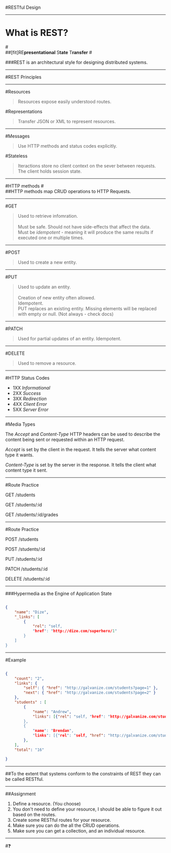 #RESTful Design

---

# What is REST?
#<br>
##[fit]RE**presentational** S**tate** T**ransfer**
#<br>

###REST is an architectural style for designing distributed systems.

---

#REST Principles

---

#Resources
>Resources expose easily understood routes.

#Representations
> Transfer JSON or XML to represent resources.

---

#Messages
> Use HTTP methods and status codes explicitly.

#Stateless
> Iteractions store no client context on the sever between requests.
> <br>
> The client holds session state.

---

#HTTP methods
#<br>
##HTTP methods map CRUD operations to HTTP Requests.

---

#GET

>Used to retrieve infomration.  
><br>
>Must be safe.  Should not have side-effects that affect the data.
><br>
>Must be *idempotent* - meaning it will produce the same results if executed one or multiple times.

---

#POST

>Used to create a new entity.

---

#PUT

>Used to update an entity.  
><br>
>Creation of new entity often allowed.
><br>
>Idempotent.
><br>
>PUT replaces an existing entity.  Missing elements will be replaced with empty or null. (Not always - check docs)

---

#PATCH

>Used for partial updates of an entity.
>Idempotent.

---

#DELETE

>Used to remove a resource.

---

#HTTP Status Codes

- 1XX *Informational*
- 2XX *Success*
- 3XX *Redirection*
- 4XX *Client Error*
- 5XX *Server Error*

---

#Media Types

The *Accept* and *Content-Type* HTTP headers can be used to describe  the content being sent or requested within an HTTP request.

*Accept* is set by the client in the request.  It tells the server what content type it wants.

*Content-Type* is set by the server in the response.  It tells the client what content type it sent.

---

#Route Practice

GET /students

GET /students/:id

GET /students/:id/grades

---

#Route Practice

POST /students

POST /students/:id

PUT /students/:id

PATCH /students/:id

DELETE /students/:id

---

###Hypermedia as the Engine of Application State

```json

{
	"name": "Dize",
	"_links": [
		{
			"rel": "self,
			"href": "http://dize.com/superhero/1"
		}
	]
}

```

---

#Example

```json

{
	"count": "2",
	"links": { 
		"self": { "href": "http://galvanize.com/students?page=1" },
		"next": { "href": "http://galvanize.com/students?page=2" }
	},
	"students" : [
		{
			"name": "Andrew",
			"links": [{"rel": "self, "href": "http://galvanize.com/students/1"}]
		},
		{
			"name": "Brendan",
			"links": [{"rel": "self, "href": "http://galvanize.com/students/2"}]
		},			
	],
	"total": "16"

}


```

---

##To the extent that systems conform to the constraints of REST they can be called RESTful.

---

##Assignment

1. Define a resource. (You choose)
2. You don't need to define your resource, I should be able to figure it out based on the routes.
2. Create some RESTful routes for your resource.
3. Make sure you can do the all the CRUD operations.
4. Make sure you can get a collection, and an individual resource.

---


#❓